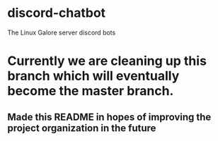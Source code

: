 # discord-chatbot
The Linux Galore server discord bots

# Currently we are cleaning up this branch which will eventually become the master branch.
## Made this README in hopes of improving the project organization in the future

